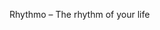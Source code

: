 Rhythmo – The rhythm of your life

<!-- Based on some creative brainstorming and inspiration from music business name generators and developer discussions, one unique name that could perfectly capture your Spotify clone’s vibe is:

**Auralis**

It’s a single, memorable word that hints at “aural” (relating to hearing) while adding a modern, distinctive twist. This name is easy to pronounce, stands out from the crowd, and suggests an immersive audio experience—just what you’d want for a music streaming service.

Does “Auralis” resonate with your vision? -->
